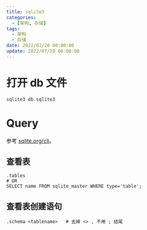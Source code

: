 ```yaml
---
title: sqlite3
categories: 
  - [架构, 存储]
tags:
  - 架构
  - 存储
date: 2022/07/20 00:00:00
update: 2022/07/20 00:00:00
---
```


# 打开 db 文件

```shell
sqlite3 db.sqlite3
```

# Query

参考 [sqlite.org/cli](https://www.sqlite.org/cli.html)。

## 查看表

```shell
.tables
# OR
SELECT name FROM sqlite_master WHERE type='table';
```

## 查看表创建语句

```shell
.schema <tablename>   # 去掉 <> , 不用 ; 结尾
```

